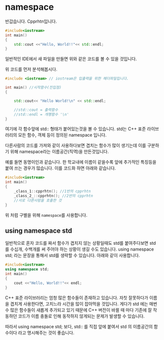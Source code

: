 # namespace
반갑습니다. Cpprhtn입니다.

```C++
#include<iostream>
int main() 
{ 
    std::cout <<"Hello, World!!"<< std::endl;
}
```

일반적인 IDE에서 새 파일을 만들면 위와 같은 코드를 볼 수 있을 것입니다.


위 코드를 먼저 분석해봅시다.

```C++
#include <iostream> // iostream은 입출력을 위한 헤더파일입니다.

int main() //시작함수(진입점)
{

    std::cout<< "Hello World!\n" << std::endl;

    //std::cout = 출력함수
    //std::endl = 개행함수 '\n'
}
```

여기에 각 함수앞에 std:: 형태가 붙어있는것을 볼 수 있습니다.
std는 C++ 표준 라이브러리의 모든 함수, 객체 등이 정의된 namespace 입니다.

다른사람의 코드를 가져와 같이 사용하다보면 겹치는 함수가 많이 생기는데
이를 구분하기 위해 namespace라는 이름공간(직역)을 만든것입니다.

예를 들면 동명이인과 같습니다.
한 학교내에 이름이 같을수록 앞에 추가적인 특징등을 붙여 쓰는 경우가 많습니다.
이를 코드화 하면 아래와 같습니다.

```C++
#include<iostream>
int main()
{
    _class_1::cpprhtn(); //1반의 cpprhtn
    _class_2_::cpprhtn(); //2반의 cpprhtn
    //서로 다른사람을 호출한 것
}
```
위 처럼 구별을 위해 `namespace`를 사용합니다.


## using namespace std
일반적으로 혼자 코드를 짜서 함수가 겹치지 않는 상황일때도 std를 붙여주다보면 std를 수십개, 수백개를 써 주어야 하는 상황이 생길 수도 있습니다.
using namespace std; 라는 문장을 통해서 std를 생략할 수 있습니다.
아래와 같이 사용합니다.

```C++
#include<iostream>
using namespace std;
int main() 
{
    cout <<"Hello, World!!"<< endl;
}
```



C++ 표준 라이브러리는 엄청 많은 함수들이 존재하고 있습니다. 자칫 잘못하다가 이름을 겹치게 사용한다면, 고치느라 시간을 많이 잡아먹을 것입니다. 
게다가 std 에는 매번 수 많은 함수들이 새롭게 추가되고 있기 때문에 C++ 버전이 바뀔 때 마다 기존에 잘 작동하던 코드가 이름 충돌로 인해 동작하지 않게되는 문제가 발생할 수 있습니다.

따라서 using namespace std; 보다, std:: 를 직접 앞에 붙여서 std 의 이름공간의 함수이다 라고 명시해주는 것이 좋습니다. 